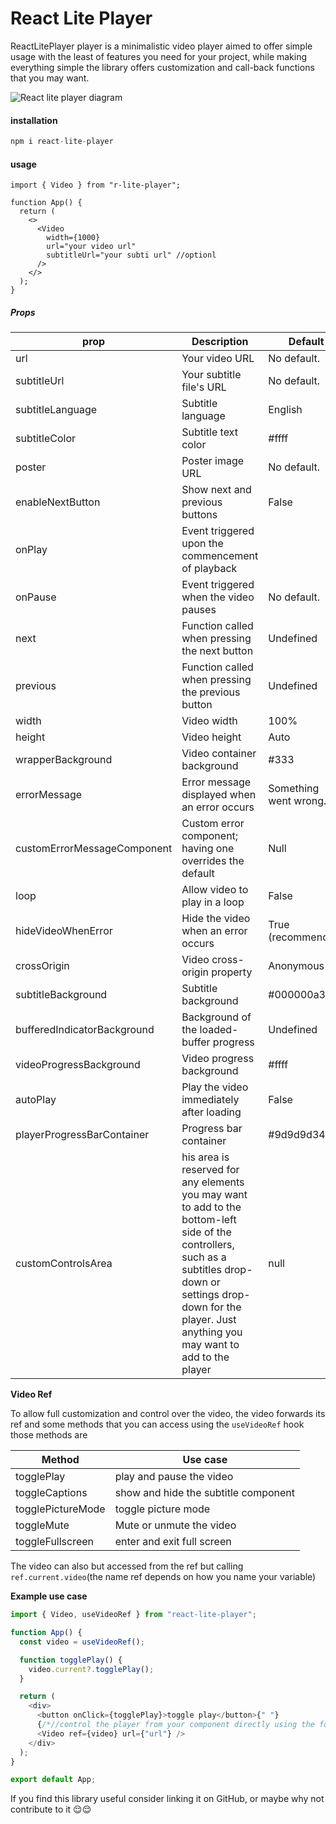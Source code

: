 <h1>React Lite Player</h1>

ReactLitePlayer player is a minimalistic video player aimed to offer simple usage with the least of features you need for your project, while making everything simple the library offers customization and call-back functions that you may want.

![React lite player diagram](https://res.cloudinary.com/dgbujfxvt/image/upload/v1711920639/Frame_2_y2kwcy.png)

<h4>installation</h4>

```ts
npm i react-lite-player
```

#### usage

```tsx
import { Video } from "r-lite-player";

function App() {
  return (
    <>
      <Video
        width={1000}
        url="your video url"
        subtitleUrl="your subti url" //optionl
      />
    </>
  );
}
```

##### Props

| prop                        | Description                                                                                                                                                                                                               | Default               |
| --------------------------- | ------------------------------------------------------------------------------------------------------------------------------------------------------------------------------------------------------------------------- | --------------------- |
| url                         | Your video URL                                                                                                                                                                                                            | No default.           |
| subtitleUrl                 | Your subtitle file's URL                                                                                                                                                                                                  | No default.           |
| subtitleLanguage            | Subtitle language                                                                                                                                                                                                         | English               |
| subtitleColor               | Subtitle text color                                                                                                                                                                                                       | #ffff                 |
| poster                      | Poster image URL                                                                                                                                                                                                          | No default.           |
| enableNextButton            | Show next and previous buttons                                                                                                                                                                                            | False                 |
| onPlay                      | Event triggered upon the commencement of playback                                                                                                                                                                         |                       |
| onPause                     | Event triggered when the video pauses                                                                                                                                                                                     | No default.           |
| next                        | Function called when pressing the next button                                                                                                                                                                             | Undefined             |
| previous                    | Function called when pressing the previous button                                                                                                                                                                         | Undefined             |
| width                       | Video width                                                                                                                                                                                                               | 100%                  |
| height                      | Video height                                                                                                                                                                                                              | Auto                  |
| wrapperBackground           | Video container background                                                                                                                                                                                                | #333                  |
| errorMessage                | Error message displayed when an error occurs                                                                                                                                                                              | Something went wrong. |
| customErrorMessageComponent | Custom error component; having one overrides the default                                                                                                                                                                  | Null                  |
| loop                        | Allow video to play in a loop                                                                                                                                                                                             | False                 |
| hideVideoWhenError          | Hide the video when an error occurs                                                                                                                                                                                       | True (recommended)    |
| crossOrigin                 | Video cross-origin property                                                                                                                                                                                               | Anonymous             |
| subtitleBackground          | Subtitle background                                                                                                                                                                                                       | #000000a3             |
| bufferedIndicatorBackground | Background of the loaded-buffer progress                                                                                                                                                                                  | Undefined             |
| videoProgressBackground     | Video progress background                                                                                                                                                                                                 | #ffff                 |
| autoPlay                    | Play the video immediately after loading                                                                                                                                                                                  | False                 |
| playerProgressBarContainer  | Progress bar container                                                                                                                                                                                                    | #9d9d9d34             |
| customControlsArea          | his area is reserved for any elements you may want to add to the bottom-left side of the controllers, such as a subtitles drop-down or settings drop-down for the player. Just anything you may want to add to the player | null                  |

**Video Ref**

To allow full customization and control over the video, the video forwards its ref and some methods that you can access using the `useVideoRef` hook those methods are

| Method            | Use case                             |
| ----------------- | ------------------------------------ |
| togglePlay        | play and pause the video             |
| toggleCaptions    | show and hide the subtitle component |
| togglePictureMode | toggle picture mode                  |
| toggleMute        | Mute or unmute the video             |
| toggleFullscreen  | enter and exit full screen           |

The video can also but accessed from the ref but calling `ref.current.video`(the name ref depends on how you name your variable)

**Example use case**

```ts
import { Video, useVideoRef } from "react-lite-player";

function App() {
  const video = useVideoRef();

  function togglePlay() {
    video.current?.togglePlay();
  }

  return (
    <div>
      <button onClick={togglePlay}>toggle play</button>{" "}
      {/*//control the player from your component directly using the forwarded ref */}
      <Video ref={video} url={"url"} />
    </div>
  );
}

export default App;
```

If you find this library useful consider linking it on GitHub, or maybe why not contribute to it 😌😌
